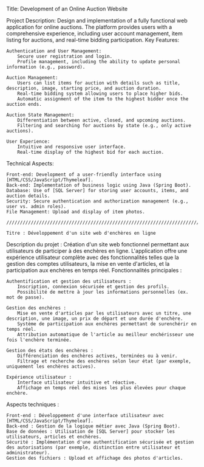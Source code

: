 Title: Development of an Online Auction Website

Project Description:
Design and implementation of a fully functional web application for online auctions. The platform provides users with a comprehensive experience, including user account management, item listing for auctions, and real-time bidding participation.
Key Features:

    Authentication and User Management:
        Secure user registration and login.
        Profile management, including the ability to update personal information (e.g., password).

    Auction Management:
        Users can list items for auction with details such as title, description, image, starting price, and auction duration.
        Real-time bidding system allowing users to place higher bids.
        Automatic assignment of the item to the highest bidder once the auction ends.

    Auction State Management:
        Differentiation between active, closed, and upcoming auctions.
        Filtering and searching for auctions by state (e.g., only active auctions).

    User Experience:
        Intuitive and responsive user interface.
        Real-time display of the highest bid for each auction.

Technical Aspects:

    Front-end: Development of a user-friendly interface using [HTML/CSS/JavaScript/Thymeleaf].
    Back-end: Implementation of business logic using Java (Spring Boot).
    Database: Use of [SQL Server] for storing user accounts, items, and auction details.
    Security: Secure authentication and authorization management (e.g., user vs. admin roles).
    File Management: Upload and display of item photos.

    //////////////////////////////////////////////////////////////////////////////////////////////////////////////////////////////

    Titre : Développement d'un site web d'enchères en ligne

Description du projet :
Création d'un site web fonctionnel permettant aux utilisateurs de participer à des enchères en ligne. L'application offre une expérience utilisateur complète avec des fonctionnalités telles que la gestion des comptes utilisateurs, la mise en vente d'articles, et la participation aux enchères en temps réel.
Fonctionnalités principales :

    Authentification et gestion des utilisateurs :
        Inscription, connexion sécurisée et gestion des profils.
        Possibilité de mettre à jour les informations personnelles (ex. mot de passe).

    Gestion des enchères :
        Mise en vente d'articles par les utilisateurs avec un titre, une description, une image, un prix de départ et une durée d'enchère.
        Système de participation aux enchères permettant de surenchérir en temps réel.
        Attribution automatique de l'article au meilleur enchérisseur une fois l'enchère terminée.

    Gestion des états des enchères :
        Différenciation des enchères actives, terminées ou à venir.
        Filtrage et recherche des enchères selon leur état (par exemple, uniquement les enchères actives).

    Expérience utilisateur :
        Interface utilisateur intuitive et réactive.
        Affichage en temps réel des mises les plus élevées pour chaque enchère.

Aspects techniques :

    Front-end : Développement d'une interface utilisateur avec [HTML/CSS/JavaScript/Thymeleaf].
    Back-end : Gestion de la logique métier avec Java (Spring Boot).
    Base de données : Utilisation de [SQL Server] pour stocker les utilisateurs, articles et enchères.
    Sécurité : Implémentation d'une authentification sécurisée et gestion des autorisations (par exemple, distinction entre utilisateur et administrateur).
    Gestion des fichiers : Upload et affichage des photos d'articles.
